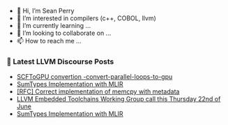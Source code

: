 - 👋 Hi, I’m Sean Perry
- 👀 I’m interested in compilers (c++, COBOL, llvm)
- 🌱 I’m currently learning ...
- 💞️ I’m looking to collaborate on ...
- 📫 How to reach me ...

<!---
s66perry/s66perry is a ✨ special ✨ repository because its `README.md` (this file) appears on your GitHub profile.
You can click the Preview link to take a look at your changes.
--->
### 📕 Latest LLVM Discourse Posts

<!-- DISCOURSE-LLVM:START -->
- [SCFToGPU convertion -convert-parallel-loops-to-gpu](https://discourse.llvm.org/t/scftogpu-convertion-convert-parallel-loops-to-gpu/61472#post_4)
- [SumTypes Implementation with MLIR](https://discourse.llvm.org/t/sumtypes-implementation-with-mlir/71460#post_8)
- [[RFC] Correct implementation of memcpy with metadata](https://discourse.llvm.org/t/rfc-correct-implementation-of-memcpy-with-metadata/71429#post_3)
- [LLVM Embedded Toolchains Working Group call this Thursday 22nd of June](https://discourse.llvm.org/t/llvm-embedded-toolchains-working-group-call-this-thursday-22nd-of-june/71461#post_1)
- [SumTypes Implementation with MLIR](https://discourse.llvm.org/t/sumtypes-implementation-with-mlir/71460#post_7)
<!-- DISCOURSE-LLVM:END -->
